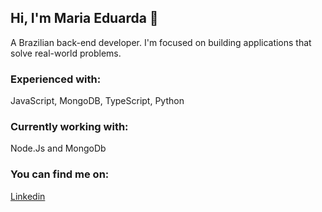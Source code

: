 ## Hi, I'm Maria Eduarda 👋
A Brazilian back-end developer. I'm focused on building applications that solve real-world problems.

### Experienced with: 
JavaScript, MongoDB, TypeScript, Python

### Currently working with:
Node.Js and MongoDb

### You can find me on:
[Linkedin](https://www.linkedin.com/in/maria-eduarda-vargas-holzmeister/)
<!--
**MariaEVargas/mariaevargas** is a ✨ _special_ ✨ repository because its `README.md` (this file) appears on your GitHub profile.

Here are some ideas to get you started:

- 🔭 I’m currently working on ...
- 🌱 I’m currently learning ...
- 👯 I’m looking to collaborate on ...
- 🤔 I’m looking for help with ...
- 💬 Ask me about ...
- 📫 How to reach me: ...
- 😄 Pronouns: ...
- ⚡ Fun fact: ...
-->
